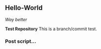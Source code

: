## Hello-World

_Way better_

**Test Repository**
This is a branch/commit test.

### Post script...
